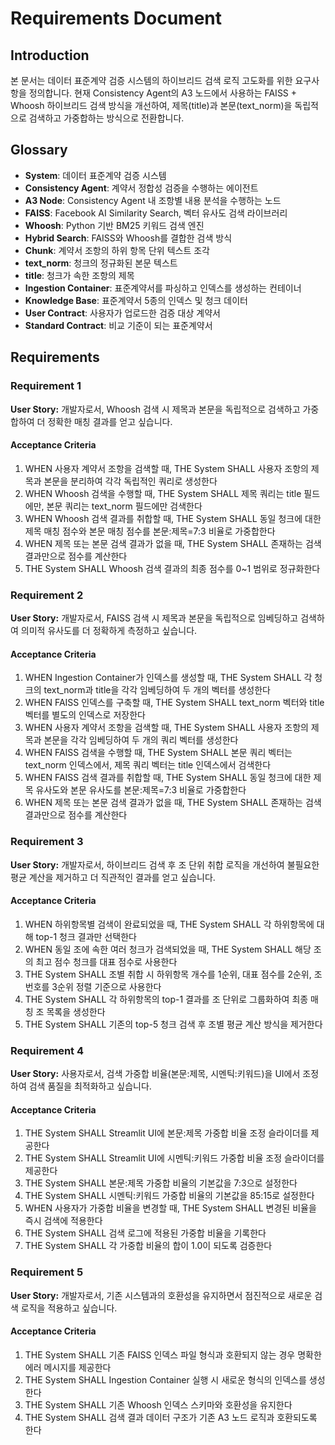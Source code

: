 # Requirements Document

## Introduction

본 문서는 데이터 표준계약 검증 시스템의 하이브리드 검색 로직 고도화를 위한 요구사항을 정의합니다. 현재 Consistency Agent의 A3 노드에서 사용하는 FAISS + Whoosh 하이브리드 검색 방식을 개선하여, 제목(title)과 본문(text_norm)을 독립적으로 검색하고 가중합하는 방식으로 전환합니다.

## Glossary

- **System**: 데이터 표준계약 검증 시스템
- **Consistency Agent**: 계약서 정합성 검증을 수행하는 에이전트
- **A3 Node**: Consistency Agent 내 조항별 내용 분석을 수행하는 노드
- **FAISS**: Facebook AI Similarity Search, 벡터 유사도 검색 라이브러리
- **Whoosh**: Python 기반 BM25 키워드 검색 엔진
- **Hybrid Search**: FAISS와 Whoosh를 결합한 검색 방식
- **Chunk**: 계약서 조항의 하위 항목 단위 텍스트 조각
- **text_norm**: 청크의 정규화된 본문 텍스트
- **title**: 청크가 속한 조항의 제목
- **Ingestion Container**: 표준계약서를 파싱하고 인덱스를 생성하는 컨테이너
- **Knowledge Base**: 표준계약서 5종의 인덱스 및 청크 데이터
- **User Contract**: 사용자가 업로드한 검증 대상 계약서
- **Standard Contract**: 비교 기준이 되는 표준계약서

## Requirements

### Requirement 1

**User Story:** 개발자로서, Whoosh 검색 시 제목과 본문을 독립적으로 검색하고 가중합하여 더 정확한 매칭 결과를 얻고 싶습니다.

#### Acceptance Criteria

1. WHEN 사용자 계약서 조항을 검색할 때, THE System SHALL 사용자 조항의 제목과 본문을 분리하여 각각 독립적인 쿼리로 생성한다
2. WHEN Whoosh 검색을 수행할 때, THE System SHALL 제목 쿼리는 title 필드에만, 본문 쿼리는 text_norm 필드에만 검색한다
3. WHEN Whoosh 검색 결과를 취합할 때, THE System SHALL 동일 청크에 대한 제목 매칭 점수와 본문 매칭 점수를 본문:제목=7:3 비율로 가중합한다
4. WHEN 제목 또는 본문 검색 결과가 없을 때, THE System SHALL 존재하는 검색 결과만으로 점수를 계산한다
5. THE System SHALL Whoosh 검색 결과의 최종 점수를 0~1 범위로 정규화한다

### Requirement 2

**User Story:** 개발자로서, FAISS 검색 시 제목과 본문을 독립적으로 임베딩하고 검색하여 의미적 유사도를 더 정확하게 측정하고 싶습니다.

#### Acceptance Criteria

1. WHEN Ingestion Container가 인덱스를 생성할 때, THE System SHALL 각 청크의 text_norm과 title을 각각 임베딩하여 두 개의 벡터를 생성한다
2. WHEN FAISS 인덱스를 구축할 때, THE System SHALL text_norm 벡터와 title 벡터를 별도의 인덱스로 저장한다
3. WHEN 사용자 계약서 조항을 검색할 때, THE System SHALL 사용자 조항의 제목과 본문을 각각 임베딩하여 두 개의 쿼리 벡터를 생성한다
4. WHEN FAISS 검색을 수행할 때, THE System SHALL 본문 쿼리 벡터는 text_norm 인덱스에서, 제목 쿼리 벡터는 title 인덱스에서 검색한다
5. WHEN FAISS 검색 결과를 취합할 때, THE System SHALL 동일 청크에 대한 제목 유사도와 본문 유사도를 본문:제목=7:3 비율로 가중합한다
6. WHEN 제목 또는 본문 검색 결과가 없을 때, THE System SHALL 존재하는 검색 결과만으로 점수를 계산한다

### Requirement 3

**User Story:** 개발자로서, 하이브리드 검색 후 조 단위 취합 로직을 개선하여 불필요한 평균 계산을 제거하고 더 직관적인 결과를 얻고 싶습니다.

#### Acceptance Criteria

1. WHEN 하위항목별 검색이 완료되었을 때, THE System SHALL 각 하위항목에 대해 top-1 청크 결과만 선택한다
2. WHEN 동일 조에 속한 여러 청크가 검색되었을 때, THE System SHALL 해당 조의 최고 점수 청크를 대표 점수로 사용한다
3. THE System SHALL 조별 취합 시 하위항목 개수를 1순위, 대표 점수를 2순위, 조 번호를 3순위 정렬 기준으로 사용한다
4. THE System SHALL 각 하위항목의 top-1 결과를 조 단위로 그룹화하여 최종 매칭 조 목록을 생성한다
5. THE System SHALL 기존의 top-5 청크 검색 후 조별 평균 계산 방식을 제거한다

### Requirement 4

**User Story:** 사용자로서, 검색 가중합 비율(본문:제목, 시멘틱:키워드)을 UI에서 조정하여 검색 품질을 최적화하고 싶습니다.

#### Acceptance Criteria

1. THE System SHALL Streamlit UI에 본문:제목 가중합 비율 조정 슬라이더를 제공한다
2. THE System SHALL Streamlit UI에 시멘틱:키워드 가중합 비율 조정 슬라이더를 제공한다
3. THE System SHALL 본문:제목 가중합 비율의 기본값을 7:3으로 설정한다
4. THE System SHALL 시멘틱:키워드 가중합 비율의 기본값을 85:15로 설정한다
5. WHEN 사용자가 가중합 비율을 변경할 때, THE System SHALL 변경된 비율을 즉시 검색에 적용한다
6. THE System SHALL 검색 로그에 적용된 가중합 비율을 기록한다
7. THE System SHALL 각 가중합 비율의 합이 1.0이 되도록 검증한다

### Requirement 5

**User Story:** 개발자로서, 기존 시스템과의 호환성을 유지하면서 점진적으로 새로운 검색 로직을 적용하고 싶습니다.

#### Acceptance Criteria

1. THE System SHALL 기존 FAISS 인덱스 파일 형식과 호환되지 않는 경우 명확한 에러 메시지를 제공한다
2. THE System SHALL Ingestion Container 실행 시 새로운 형식의 인덱스를 생성한다
3. THE System SHALL 기존 Whoosh 인덱스 스키마와 호환성을 유지한다
4. THE System SHALL 검색 결과 데이터 구조가 기존 A3 노드 로직과 호환되도록 한다
